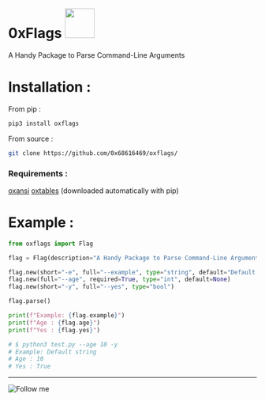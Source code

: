 # 0xFlags  <img width="60px" src="https://media.giphy.com/media/WUlplcMpOCEmTGBtBW/giphy.gif">

A Handy Package to Parse Command-Line Arguments

# Installation :

From pip :

```bash
pip3 install oxflags
```

From source :

```bash
git clone https://github.com/0x68616469/oxflags/
```

### Requirements :

[oxansi](https://github.com/0x68616469/oxansi/)
[oxtables](https://github.com/0x68616469/oxtables/)
(downloaded automatically with pip)

# Example :

```python
from oxflags import Flag

flag = Flag(description="A Handy Package to Parse Command-Line Arguments, made by @0x68616469")

flag.new(short="-e", full="--example", type="string", default="Default string", help="Description/Usage")
flag.new(full="--age", required=True, type="int", default=None)
flag.new(short="-y", full="--yes", type="bool")

flag.parse()

print(f"Example: {flag.example}")
print(f"Age : {flag.age}")
print(f"Yes : {flag.yes}")

# $ python3 test.py --age 10 -y
# Example: Default string
# Age : 10
# Yes : True
```

<hr>

![Follow me](https://img.shields.io/badge/-Follow%20Me-222222?logo=twitter&logoColor=black&color=272838&labelColor=C09891&style=for-the-badge&logoWidth=30&link=https://twitter.com/0x68616469)